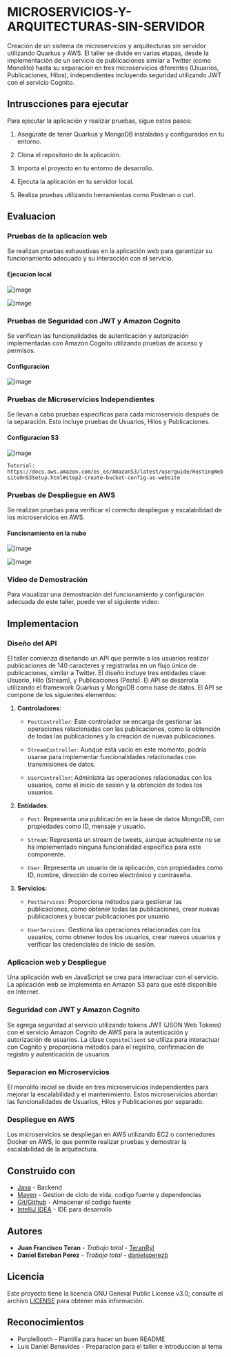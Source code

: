 # MICROSERVICIOS-Y-ARQUITECTURAS-SIN-SERVIDOR

Creación de un sistema de microservicios y arquitecturas sin servidor utilizando Quarkus y AWS. El taller se divide en varias etapas, desde la implementación de un servicio de publicaciones similar a Twitter (como Monolito) hasta su separación en tres microservicios diferentes (Usuarios, Publicaciones, Hilos), independientes incluyendo seguridad utilizando JWT con el servicio Cognito.

## Intruscciones para ejecutar

Para ejecutar la aplicación y realizar pruebas, sigue estos pasos:

1. Asegúrate de tener Quarkus y MongoDB instalados y configurados en tu entorno.

2. Clona el repositorio de la aplicación.

3. Importa el proyecto en tu entorno de desarrollo.

4. Ejecuta la aplicación en tu servidor local.

5. Realiza pruebas utilizando herramientas como Postman o curl.


## Evaluacion

### Pruebas de la aplicacion web

Se realizan pruebas exhaustivas en la aplicación web para garantizar su funcionamiento adecuado y su interacción con el servicio.

#### Ejecucion local

![image](https://github.com/TeranRyl/MICROSERVICIOS-Y-ARQUITECTURAS-SIN-SERVIDOR/assets/81679109/28c31237-0459-470b-a968-8a24c7aed736)

![image](https://github.com/TeranRyl/MICROSERVICIOS-Y-ARQUITECTURAS-SIN-SERVIDOR/assets/81679109/5277eeac-0eda-48c9-88ec-ac465bf1be7c)


### Pruebas de Seguridad con JWT y Amazon Cognito

Se verifican las funcionalidades de autenticación y autorización implementadas con Amazon Cognito utilizando pruebas de acceso y permisos.

#### Configuracion

![image](https://github.com/TeranRyl/MICROSERVICIOS-Y-ARQUITECTURAS-SIN-SERVIDOR/assets/81679109/dd7f4d3d-6c4a-4636-8a2b-3ef7ee0bae9f)


### Pruebas de Microservicios Independientes

Se llevan a cabo pruebas específicas para cada microservicio después de la separación. Esto incluye pruebas de Usuarios, Hilos y Publicaciones.

#### Configuracion S3

![image](https://github.com/TeranRyl/MICROSERVICIOS-Y-ARQUITECTURAS-SIN-SERVIDOR/assets/81679109/19015957-63c4-4da6-91b6-563f83d088fd)

`Tutorial: https://docs.aws.amazon.com/es_es/AmazonS3/latest/userguide/HostingWebsiteOnS3Setup.html#step2-create-bucket-config-as-website`


### Pruebas de Despliegue en AWS

Se realizan pruebas para verificar el correcto despliegue y escalabilidad de los microservicios en AWS.

#### Funcionamiento en la nube

![image](https://github.com/TeranRyl/MICROSERVICIOS-Y-ARQUITECTURAS-SIN-SERVIDOR/assets/81679109/4244670f-d34f-4892-8256-31b7d3e590f7)

![image](https://github.com/TeranRyl/MICROSERVICIOS-Y-ARQUITECTURAS-SIN-SERVIDOR/assets/81679109/4ab7ab94-1eac-4ec2-9eb5-d9352d06a18e)


### Video de Demostración

Para visualizar una demostración del funcionamiento y configuración adecuada de este taller, puede ver el siguiente video:


## Implementacion

### Diseño del API

El taller comienza diseñando un API que permite a los usuarios realizar publicaciones de 140 caracteres y registrarlas en un flujo único de publicaciones, similar a Twitter. El diseño incluye tres entidades clave: Usuario, Hilo (Stream), y Publicaciones (Posts). El API se desarrolla utilizando el framework Quarkus y MongoDB como base de datos. El API se compone de los siguientes elementos:



1. **Controladores**:
   - `PostController`: Este controlador se encarga de gestionar las operaciones relacionadas con las publicaciones, como la obtención de todas las publicaciones y la creación de nuevas publicaciones.

   - `StreamController`: Aunque está vacío en este momento, podría usarse para implementar funcionalidades relacionadas con transmisiones de datos.

   - `UserController`: Administra las operaciones relacionadas con los usuarios, como el inicio de sesión y la obtención de todos los usuarios.

2. **Entidades**:
   - `Post`: Representa una publicación en la base de datos MongoDB, con propiedades como ID, mensaje y usuario.

   - `Stream`: Representa un stream de tweets, aunque actualmente no se ha implementado ninguna funcionalidad específica para este componente.

   - `User`: Representa un usuario de la aplicación, con propiedades como ID, nombre, dirección de correo electrónico y contraseña.

3. **Servicios**:
   - `PostServices`: Proporciona métodos para gestionar las publicaciones, como obtener todas las publicaciones, crear nuevas publicaciones y buscar publicaciones por usuario.

   - `UserServices`: Gestiona las operaciones relacionadas con los usuarios, como obtener todos los usuarios, crear nuevos usuarios y verificar las credenciales de inicio de sesión.


### Aplicacion web y Despliegue

Una aplicación web en JavaScript se crea para interactuar con el servicio. La aplicación web se implementa en Amazon S3 para que esté disponible en Internet.

### Seguridad con JWT y Amazon Cognito

Se agrega seguridad al servicio utilizando tokens JWT (JSON Web Tokens) con el servicio Amazon Cognito de AWS para la autenticación y autorización de usuarios. La clase `CognitoClient` se utiliza para interactuar con Cognito y proporciona métodos para el registro, confirmación de registro y autenticación de usuarios.

### Separacion en Microservicios

El monolito inicial se divide en tres microservicios independientes para mejorar la escalabilidad y el mantenimiento. Estos microservicios abordan las funcionalidades de Usuarios, Hilos y Publicaciones por separado.

### Despliegue en AWS

Los microservicios se despliegan en AWS utilizando EC2 o contenedores Docker en AWS, lo que permite realizar pruebas y demostrar la escalabilidad de la arquitectura.

## Construido con

* [Java](https://www.oracle.com/co/java/) - Backend
* [Maven](https://maven.apache.org/) - Gestion de ciclo de vida, codigo fuente y dependencias
* [Git/Github](https://git-scm.com/) - Almacenar el codigo fuente
* [IntelliJ IDEA](https://www.jetbrains.com/idea/) - IDE para desarrollo


## Autores

* **Juan Francisco Teran** - *Trabajo total* - [TeranRyl](https://github.com/TeranRyl)
* **Daniel Esteban Perez** - *Trabajo total* - [danielsperezb](https://github.com/danielsperezb)

## Licencia

Este proyecto tiene la licencia GNU General Public License v3.0; consulte el archivo [LICENSE](LICENSE.txt) para obtener más información.

## Reconocimientos

* PurpleBooth - Plantilla para hacer un buen README
* Luis Daniel Benavides - Preparacion para el taller e introduccion al tema


